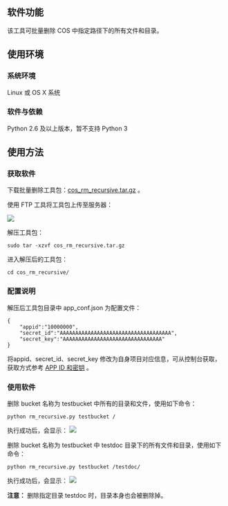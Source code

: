 ## 软件功能

该工具可批量删除 COS 中指定路径下的所有文件和目录。

## 使用环境

### 系统环境

Linux 或 OS X 系统

### 软件与依赖

Python 2.6 及以上版本，暂不支持 Python 3

## 使用方法

### 获取软件
下载批量删除工具包：[cos_rm_recursive.tar.gz](http://mccdn.qcloud.com/static/archive/d89ff905d603e473289c3f2fdffc9aa5/cos_rm_recursive.tar.gz) 。

使用 FTP 工具将工具包上传至服务器：

![](//mccdn.qcloud.com/static/img/3b13479a8419f3f59291c0a94be51caa/image.png)

解压工具包：
```
sudo tar -xzvf cos_rm_recursive.tar.gz
```

进入解压后的工具包：
```
cd cos_rm_recursive/
```

### 配置说明
解压后工具包目录中 app_conf.json 为配置文件：
```
{
	"appid":"10000000",
	"secret_id":"AAAAAAAAAAAAAAAAAAAAAAAAAAAAAAAAAAAA",
	"secret_key":"AAAAAAAAAAAAAAAAAAAAAAAAAAAAAAAA"
}
```

将appid、secret_id、secret_key 修改为自身项目对应信息，可从控制台获取，获取方式参考 [APP ID 和密钥](http://www.qcloud.com/doc/product/227/%E6%9D%83%E9%99%90%E6%8E%A7%E5%88%B6#app-id-.E5.92.8C.E5.AF.86.E9.92.A5) 。

### 使用软件
删除 bucket 名称为 testbucket 中所有的目录和文件，使用如下命令：
```
python rm_recursive.py testbucket /
```
执行成功后，会显示：
![](//mccdn.qcloud.com/static/img/1906e1a6859ed0d2babc0c81d40302ac/image.png)

删除 bucket 名称为 testbucket 中 testdoc 目录下的所有文件和目录，使用如下命令：
```
python rm_recursive.py testbucket /testdoc/
```
执行成功后，会显示：
![](//mccdn.qcloud.com/static/img/1abbf2294c0cae8e71f94d50886f731e/image.png)

**注意：** 删除指定目录 testdoc 时，目录本身也会被删除掉。
